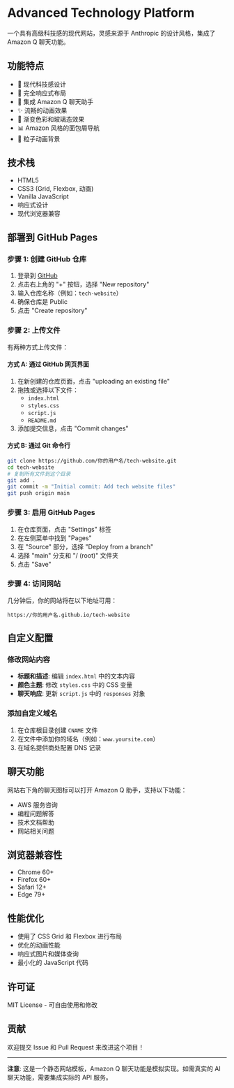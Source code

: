 # Advanced Technology Platform

一个具有高级科技感的现代网站，灵感来源于 Anthropic 的设计风格，集成了 Amazon Q 聊天功能。

## 功能特点

- 🚀 现代科技感设计
- 📱 完全响应式布局
- 🤖 集成 Amazon Q 聊天助手
- ✨ 流畅的动画效果
- 🎨 渐变色彩和玻璃态效果
- 📊 Amazon 风格的面包屑导航
- 💫 粒子动画背景

## 技术栈

- HTML5
- CSS3 (Grid, Flexbox, 动画)
- Vanilla JavaScript
- 响应式设计
- 现代浏览器兼容

## 部署到 GitHub Pages

### 步骤 1: 创建 GitHub 仓库

1. 登录到 [GitHub](https://github.com)
2. 点击右上角的 "+" 按钮，选择 "New repository"
3. 输入仓库名称（例如：`tech-website`）
4. 确保仓库是 Public
5. 点击 "Create repository"

### 步骤 2: 上传文件

有两种方式上传文件：

#### 方式 A: 通过 GitHub 网页界面
1. 在新创建的仓库页面，点击 "uploading an existing file"
2. 拖拽或选择以下文件：
   - `index.html`
   - `styles.css`
   - `script.js`
   - `README.md`
3. 添加提交信息，点击 "Commit changes"

#### 方式 B: 通过 Git 命令行
```bash
git clone https://github.com/你的用户名/tech-website.git
cd tech-website
# 复制所有文件到这个目录
git add .
git commit -m "Initial commit: Add tech website files"
git push origin main
```

### 步骤 3: 启用 GitHub Pages

1. 在仓库页面，点击 "Settings" 标签
2. 在左侧菜单中找到 "Pages"
3. 在 "Source" 部分，选择 "Deploy from a branch"
4. 选择 "main" 分支和 "/ (root)" 文件夹
5. 点击 "Save"

### 步骤 4: 访问网站

几分钟后，你的网站将在以下地址可用：
```
https://你的用户名.github.io/tech-website
```

## 自定义配置

### 修改网站内容

- **标题和描述**: 编辑 `index.html` 中的文本内容
- **颜色主题**: 修改 `styles.css` 中的 CSS 变量
- **聊天响应**: 更新 `script.js` 中的 `responses` 对象

### 添加自定义域名

1. 在仓库根目录创建 `CNAME` 文件
2. 在文件中添加你的域名（例如：`www.yoursite.com`）
3. 在域名提供商处配置 DNS 记录

## 聊天功能

网站右下角的聊天图标可以打开 Amazon Q 助手，支持以下功能：

- AWS 服务咨询
- 编程问题解答
- 技术文档帮助
- 网站相关问题

## 浏览器兼容性

- Chrome 60+
- Firefox 60+
- Safari 12+
- Edge 79+

## 性能优化

- 使用了 CSS Grid 和 Flexbox 进行布局
- 优化的动画性能
- 响应式图片和媒体查询
- 最小化的 JavaScript 代码

## 许可证

MIT License - 可自由使用和修改

## 贡献

欢迎提交 Issue 和 Pull Request 来改进这个项目！

---

**注意**: 这是一个静态网站模板，Amazon Q 聊天功能是模拟实现。如需真实的 AI 聊天功能，需要集成实际的 API 服务。
